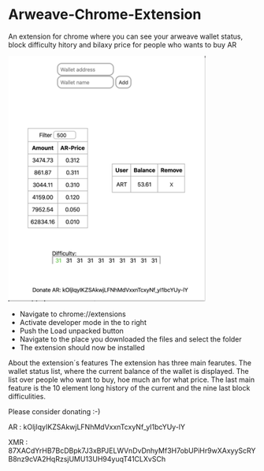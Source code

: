 # Arweave-Chrome-Extension
An extension for chrome where you can see your arweave wallet status, block difficulty hitory and bilaxy price for people who wants to buy AR

<img src="https://github.com/Sebbben/Arweave-Chrome-Extention/blob/master/arExt.png" width="400">

* Navigate to chrome://extensions
* Activate developer mode in the to right
* Push the Load unpacked button
* Navigate to the place you downloaded the files and select the folder
* The extension should now be installed


About the extension´s features
The extension has three main fearutes. The wallet status list, where the current balance of the wallet is displayed. The list over people who want to buy, hoe much an for what price. The last main feature is the 10 element long history of the current and the nine last block difficulities.

Please consider donating :-)

AR : kOljIqyIKZSAkwjLFNhMdVxxnTcxyNf_yI1bcYUy-lY

XMR : 87XACdYrHB7BcDBpk7J3xBPJELWVnDvDnhyMf3H7obUPiHr9wXAxyyScRYB8nz9cVA2HqRzsjUMU13UH94yuqT41CLXvSCh
